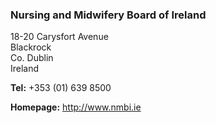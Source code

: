 ###  Nursing and Midwifery Board of Ireland

18-20 Carysfort Avenue  
Blackrock  
Co. Dublin  
Ireland

**Tel:** +353 (01) 639 8500

**Homepage:** [ http://www.nmbi.ie ](http://www.nmbi.ie)
